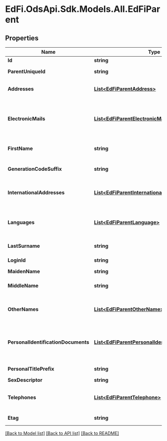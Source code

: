 # EdFi.OdsApi.Sdk.Models.All.EdFiParent
## Properties

Name | Type | Description | Notes
------------ | ------------- | ------------- | -------------
**Id** | **string** |  | 
**ParentUniqueId** | **string** | A unique alphanumeric code assigned to a parent. | 
**Addresses** | [**List&lt;EdFiParentAddress&gt;**](EdFiParentAddress.md) | An unordered collection of parentAddresses. Parent&#39;s address, if different from the student address. | [optional] 
**ElectronicMails** | [**List&lt;EdFiParentElectronicMail&gt;**](EdFiParentElectronicMail.md) | An unordered collection of parentElectronicMails. The numbers, letters, and symbols used to identify an electronic mail (e-mail) user within the network to which the individual or organization belongs. | [optional] 
**FirstName** | **string** | A name given to an individual at birth, baptism, or during another naming ceremony, or through legal change. | 
**GenerationCodeSuffix** | **string** | An appendage, if any, used to denote an individual&#39;s generation in his family (e.g., Jr., Sr., III). | [optional] 
**InternationalAddresses** | [**List&lt;EdFiParentInternationalAddress&gt;**](EdFiParentInternationalAddress.md) | An unordered collection of parentInternationalAddresses. The set of elements that describes an international address. | [optional] 
**Languages** | [**List&lt;EdFiParentLanguage&gt;**](EdFiParentLanguage.md) | An unordered collection of parentLanguages. The language(s) the individual uses to communicate. It is strongly recommended that entries use only ISO 639-2 language codes. | [optional] 
**LastSurname** | **string** | The name borne in common by members of a family. | 
**LoginId** | **string** | The login ID for the user; used for security access control interface. | [optional] 
**MaidenName** | **string** | The person&#39;s maiden name. | [optional] 
**MiddleName** | **string** | A secondary name given to an individual at birth, baptism, or during another naming ceremony. | [optional] 
**OtherNames** | [**List&lt;EdFiParentOtherName&gt;**](EdFiParentOtherName.md) | An unordered collection of parentOtherNames. Other names (e.g., alias, nickname, previous legal name) associated with a person. | [optional] 
**PersonalIdentificationDocuments** | [**List&lt;EdFiParentPersonalIdentificationDocument&gt;**](EdFiParentPersonalIdentificationDocument.md) | An unordered collection of parentPersonalIdentificationDocuments. The documents presented as evident to verify one&#39;s personal identity; for example: drivers license, passport, birth certificate, etc. | [optional] 
**PersonalTitlePrefix** | **string** | A prefix used to denote the title, degree, position, or seniority of the person. | [optional] 
**SexDescriptor** | **string** | A person&#39;s gender. | [optional] 
**Telephones** | [**List&lt;EdFiParentTelephone&gt;**](EdFiParentTelephone.md) | An unordered collection of parentTelephones. The 10-digit telephone number, including the area code, for the person. | [optional] 
**Etag** | **string** | A unique system-generated value that identifies the version of the resource. | [optional] 

[[Back to Model list]](../README.md#documentation-for-models) [[Back to API list]](../README.md#documentation-for-api-endpoints) [[Back to README]](../README.md)

